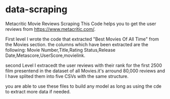# data-scraping
Metacritic Movie Reviews Scraping
This Code helps you to get the user reviews from https://www.metacritic.com/.

First level I wrote the code that extracted "Best Movies Of All Time" from the Movies section.
the columns which have been extracted are the following:
Movie Number,Title,Rating Status,Release Date,Metascore,UserScore,movielink.

second Level I  extracedt the user reviews with their rank for the first 2500 film presentend in the dataset of all Movies.it's arround 80,000 reviews and I have splited them into five CSVs with the same structure.

you are able to use these files to build any model as long as using the cde to extract more data if needed.


